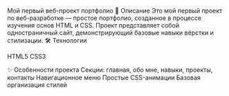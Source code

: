 Мой первый веб-проект портфолио
📝 Описание
Это мой первый проект по веб-разработке — простое портфолио, созданное в процессе изучения основ HTML и CSS. Проект представляет собой одностраничный сайт, демонстрирующий базовые навыки вёрстки и стилизации.
🛠️ Технологии

HTML5
CSS3

✨ Особенности проекта
Секции: главная, обо мне, навыки, проекты, контакты
Навигационное меню
Простые CSS-анимации
Базовая организация стилей
